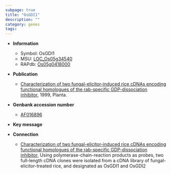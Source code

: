 ```yaml
---
subpage: true
title: "OsGDI1"
description: ""
category: genes
tags: 
---
```


* **Information**  
    + Symbol: OsGDI1  
    + MSU: [LOC_Os05g34540](http://rice.plantbiology.msu.edu/cgi-bin/ORF_infopage.cgi?orf=LOC_Os05g34540)  
    + RAPdb: [Os05g0418000](http://rapdb.dna.affrc.go.jp/viewer/gbrowse_details/irgsp1?name=Os05g0418000)  

* **Publication**  
    + [Characterization of two fungal-elicitor-induced rice cDNAs encoding functional homologues of the rab-specific GDP-dissociation inhibitor](http://www.ncbi.nlm.nih.gov/pubmed?term=Characterization+of+two+fungal-elicitor-induced+rice+cDNAs+encoding+functional+homologues+of+the+rab-specific+GDP-dissociation+inhibitor%5BTitle%5D), 1999, Planta.

* **Genbank accession number**  
    + [AF016896](http://www.ncbi.nlm.nih.gov/nuccore/AF016896)

* **Key message**  

* **Connection**  
    + [Characterization of two fungal-elicitor-induced rice cDNAs encoding functional homologues of the rab-specific GDP-dissociation inhibitor](http://www.ncbi.nlm.nih.gov/pubmed?term=Characterization+of+two+fungal-elicitor-induced+rice+cDNAs+encoding+functional+homologues+of+the+rab-specific+GDP-dissociation+inhibitor%5BTitle%5D), Using polymerase-chain-reaction products as probes, two full-length cDNA clones were isolated from a cDNA library of fungal-elicitor-treated rice, and designated as OsGDI1 and OsGDI2



